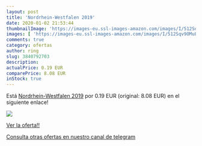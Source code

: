 ```yaml
---
layout: post
title: 'Nordrhein-Westfalen 2019'
date: 2020-01-02 21:53:44
thumbnailImage: 'https://images-eu.ssl-images-amazon.com/images/I/512Sqv9OMuL._SL200_.jpg'
images: [ 'https://images-eu.ssl-images-amazon.com/images/I/512Sqv9OMuL._SL200_.jpg' ]
comments: true
category: ofertas
author: ring
slug: 3840792703
description:
actualPrice: 0.19 EUR
comparePrice: 8.08 EUR
inStock: true
---
```


Está [Nordrhein-Westfalen 2019](https://www.amazon.com/dp/3840792703/?tag=redken08-20) por 0.19 EUR (original: 8.08 EUR) en el siguiente enlace!

[![](https://images-eu.ssl-images-amazon.com/images/I/512Sqv9OMuL._SL200_.jpg)](https://www.amazon.com/dp/3840792703/?tag=redken08-20)

[Ver la oferta!!](https://www.amazon.com/dp/3840792703/?tag=redken08-20)

[Consulta otras ofertas en nuestro canal de telegram](https://t.me/s/ofertas25)
